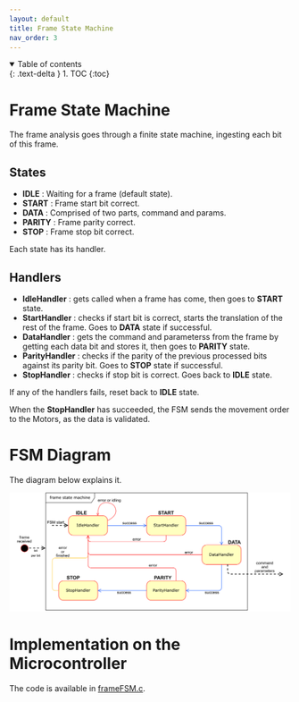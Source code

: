 ```yaml
---
layout: default
title: Frame State Machine
nav_order: 3
---
```


<details open markdown="block">
  <summary>
    Table of contents
  </summary>
  {: .text-delta }
1. TOC
{:toc}
</details>

# Frame State Machine

The frame analysis goes through a finite state machine, ingesting each bit of this frame.

## States

- **IDLE** : Waiting for a frame (default state).
- **START** : Frame start bit correct.
- **DATA** : Comprised of two parts, command and params.
- **PARITY** : Frame parity correct.
- **STOP** : Frame stop bit correct.

Each state has its handler.

## Handlers

- **IdleHandler** : gets called when a frame has come, then goes to **START** state.
- **StartHandler** : checks if start bit is correct, starts the translation of the rest of the frame. Goes to **DATA** state if successful.
- **DataHandler** : gets the command and parameterss from the frame by getting each data bit and stores it, then goes to **PARITY** state.
- **ParityHandler** : checks if the parity of the previous processed bits against its parity bit. Goes to **STOP** state if successful.
- **StopHandler** : checks if stop bit is correct. Goes back to **IDLE** state.

If any of the handlers fails, reset back to **IDLE** state.

When the **StopHandler** has succeeded, the FSM sends the movement order to the Motors, as the data is validated.

# FSM Diagram

The diagram below explains it.

![frameFSM](assets/images/frameFSM_2.svg)

# Implementation on the Microcontroller
The code is available in [frameFSM.c](https://github.com/DemonicTricycle/DemonicTricycle-ELECH309/blob/main/src/frameFSM.c).
